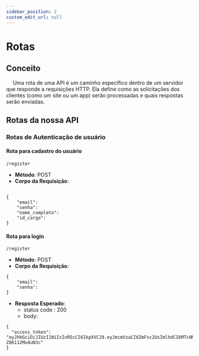 ```yaml
---
sidebar_position: 2
custom_edit_url: null
---
```


# Rotas

## Conceito

&emsp; Uma rota de uma API é um caminho específico dentro de um servidor que responde a requisições HTTP. Ela define como as solicitações dos clientes (como um site ou um app) serão processadas e quais respostas serão enviadas.

## Rotas da nossa API

### Rotas de Autenticação de usuário

#### Rota para cadastro do usuário

```
/register
```

 - **Método**: POST
 - **Corpo da Requisição**:
```

{
    "email":
    "senha":
    "nome_completo":
    "id_cargo":
}

```

#### Rota para login


```
/register
```

 - **Método**: POST
 - **Corpo da Requisição**:
```
{
    "email":
    "senha":
}
```
 - **Resposta Esperado**:
    - status code : 200
    - body:
```
{
  "access_token": "eyJhbGciOiJIUzI1NiIsInR5cCI6IkpXVCJ9.eyJmcmVzaCI6ZmFsc2UsImlhdCI6MTc0MTkyNDAwMiwianRpIjoiM2RiNTgxYTctNTk5MC00ZDkzLTgzNDItNzlkM2ZkOTliYjIwIiwidHlwZSI6ImFjY2VzcyIsInN1YiI6Im1pZ3VlbEB0ZXN0ZS5jb20iLCJuYmYiOjE3NDE5MjQwMDIsImNzcmYiOiI0MGYxYWE5Ni0zOGY5LTQ3ZjUtYWE2Yi1jZTg3MTUyODE3ZjgiLCJleHAiOjE3NDE5MjQ5MDJ9.4xfMiTsploam_r4CKhgsywpv_7eqo-Z86112Mu4uN3c"
}
```




